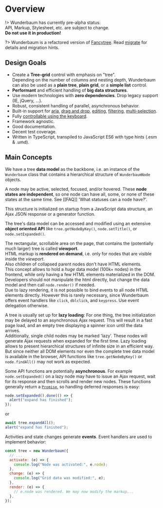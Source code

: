 # Overview

!> Wunderbaum has currently pre-alpha status:<br>
API, Markup, Stylesheet, etc. are subject to change.<br>
**Do not use it in production!**

?> Wunderbaum is a refactored version of [Fancytree](https://github.com/mar10/fancytree).
Read [migrate](/tutorial/migrate.md) for details and migration hints.

## Design Goals

- Create a **Tree-grid** control with emphasis on "tree".<br>
  Depending on the number of columns and nesting depth, Wunderbaum can also be
  used as a **plain tree**, **plain grid**, or a **simple list** control.
- **Performant** and efficient handling of **big data structures**.
- Use modern technologies with **zero dependencies**.
  Drop legacy support (IE, jQuery, ...).
- Robust, consistent handling of parallel, asynchronous behavior.
- Built-in support for
  [aria](https://www.w3.org/TR/wai-aria-1.1/),
  [drag and drop](/tutorial/tutorial_dnd.md),
  [editing](/tutorial/tutorial_edit.md),
  [filtering](/tutorial/tutorial_filter.md),
  [multi-selection](/tutorial/tutorial_select.md).
- Fully [controllable using the keyboard](/tutorial/tutorial_keyboard.md).
- Framework agnostic.
- Good documentation.
- Decent test coverage.
- Written in TypeScript, transpiled to JavaScript ES6 with type hints (.esm & .umd).

## Main Concepts

We have a tree **data model** as the backbone, i.e. an instance of the
`Wunderbaum` class that contains a hierarchical structure of `WunderbaumNode`
objects.

A node may be active, selected, focused, and/or hovered.
These **node states are independent**, so one node can have all, some, or none
of these states at the same time. See [[FAQ]] 'What statuses can a node have?'.

This structure is initialized on startup from a JavaScript data structure, an
Ajax JSON response or a generator function.

The tree's data model can be accessed and modified using an extensive
**object oriented API** like `tree.getNodeByKey()`, `node.setTitle()`,
or `node.setExpanded()`.

The rectangular, scrollable area on the page, that contains the (potentially
much larger) tree is called **viewport**.<br>
HTML markup is **rendered on demand**, i.e. only for nodes that are visible
inside the _viewport_.<br>
Also children of collapsed parent nodes don't have HTML elements.<br>
This concept allows to hold a _huge_ data model (100k+ nodes) in the frontend,
while only having a few HTML elements materialized in the DOM.
Developers should not manipulate the html directly, but change the data model
and then call `node.render()` if needed.<br>
Due to lazy rendering, it is not possible to bind events to all node HTML
elements directly. However this is rarely necessary, since Wunderbaum offers
event handlers like `click`, `dblclick`, and `keypress`.
Use event delegation otherwise.

A tree is usually set up for **lazy loading**:
For one thing, the tree initialization may be delayed to an asynchronous Ajax
request. This will result in a fast page load, and an empty tree displaying a
spinner icon until the data arrives.<br>
Additionally, single child nodes may be marked 'lazy'. These nodes will generate
Ajax requests when expanded for the first time.
Lazy loading allows to present hierarchical structures of infinite size in an
efficient way. But since neither all DOM elements nor even the complete tree
data model is available in the browser, API functions like `tree.getNodeByKey()`
or `node.findAll()` may not work as expected.

Some API functions are potentially **asynchronous**. For example `node.setExpanded()`
on a lazy node may have to issue an Ajax request, wait for its response and then
scrolls and render new nodes.
These functions generally return a
[`Promise`](https://developer.mozilla.org/en-US/docs/Web/JavaScript/Reference/Global_Objects/Promise),
so handling deferred responses is easy:

```js
node.setExpanded().done(() => {
  alert("expand has finished");
});
```

or

```js
await tree.expandAll();
alert("expand has finished");
```

Activities and state changes generate **events**. Event handlers are used
to implement behavior:

```js
const tree = new Wunderbaum({
  // ...
  activate: (e) => {
    console.log("Node was activated:", e.node);
  },
  change: (e) => {
    console.log("Grid data was modified:", e);
  },
  render: (e) => {
    // e.node was rendered. We may now modify the markup...
  },
});
```
